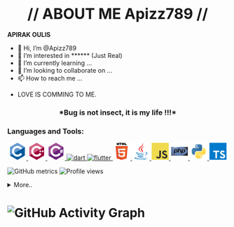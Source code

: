 <CENTER><p align="center"><h1><big><b>// ABOUT ME Apizz789 //</b></big></h1></p></CENTER>

**APIRAK OULIS**

- 👋 Hi, I’m @Apizz789
- 👀 I’m interested in ****** (Just Real)
- 🌱 I’m currently learning ...
- 💞️ I’m looking to collaborate on ...
- 📫 How to reach me ...
* LOVE IS COMMING TO ME. 

<h3 align="center"><b>*Bug is not insect, it is my life !!!*</b></h3>


<h3 align="left">Languages and Tools:</h3>
<p align="center"> <a href="https://www.cprogramming.com/" target="_blank"> <img src="https://raw.githubusercontent.com/devicons/devicon/master/icons/c/c-original.svg" alt="c" width="40" height="40"/> </a> <a href="https://www.w3schools.com/cpp/" target="_blank"> <img src="https://raw.githubusercontent.com/devicons/devicon/master/icons/cplusplus/cplusplus-original.svg" alt="cplusplus" width="40" height="40"/> </a> <a href="https://www.w3schools.com/cs/" target="_blank"> <img src="https://raw.githubusercontent.com/devicons/devicon/master/icons/csharp/csharp-original.svg" alt="csharp" width="40" height="40"/> </a> <a href="https://dart.dev" target="_blank"> <img src="https://www.vectorlogo.zone/logos/dartlang/dartlang-icon.svg" alt="dart" width="40" height="40"/> </a> <a href="https://flutter.dev" target="_blank"> <img src="https://www.vectorlogo.zone/logos/flutterio/flutterio-icon.svg" alt="flutter" width="40" height="40"/> </a> <a href="https://www.w3.org/html/" target="_blank"> <img src="https://raw.githubusercontent.com/devicons/devicon/master/icons/html5/html5-original-wordmark.svg" alt="html5" width="40" height="40"/> </a> <a href="https://www.java.com" target="_blank"> <img src="https://raw.githubusercontent.com/devicons/devicon/master/icons/java/java-original.svg" alt="java" width="40" height="40"/> </a> <a href="https://developer.mozilla.org/en-US/docs/Web/JavaScript" target="_blank"> <img src="https://raw.githubusercontent.com/devicons/devicon/master/icons/javascript/javascript-original.svg" alt="javascript" width="40" height="40"/> </a> <a href="https://www.php.net" target="_blank"> <img src="https://raw.githubusercontent.com/devicons/devicon/master/icons/php/php-original.svg" alt="php" width="40" height="40"/> </a> <a href="https://www.python.org" target="_blank"> <img src="https://raw.githubusercontent.com/devicons/devicon/master/icons/python/python-original.svg" alt="python" width="40" height="40"/> </a> <a href="https://www.typescriptlang.org/" target="_blank"> <img src="https://raw.githubusercontent.com/devicons/devicon/master/icons/typescript/typescript-original.svg" alt="typescript" width="40" height="40"/> </a> </p>


![GitHub metrics](https://metrics.lecoq.io/Apizz789) 
![Profile views](https://gpvc.arturio.dev/Apizz789)  
<details>
  <summary>More..</summary>
  <br>
  <p><i> Apizzz </i><p>

  - I stay at **[Facebook](https://www.facebook.com/nongpluemapirakoulis)** Pls let me know by your name.
  - I want to go travel. ⭐️
  - I like AKB48.
    
    [![Top Langs](https://github-readme-stats.vercel.app/api/top-langs/?username=Apizz789)](https://github.com/anuraghazra/github-readme-stats)
    ![GitHub stats](https://github-readme-stats.vercel.app/api?username=Apizz789&show_icons=true&theme=algolia)
    


  <br><br>
</details>

![GitHub Activity Graph](https://activity-graph.herokuapp.com/graph?username=Apizz789)  
===
